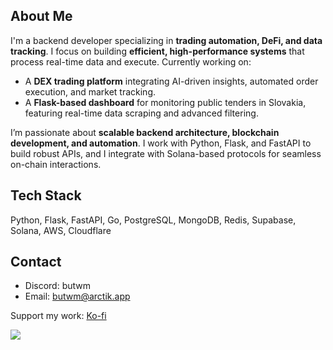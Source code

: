 ## About Me  
I'm a backend developer specializing in **trading automation, DeFi, and data tracking**. I focus on building **efficient, high-performance systems** that process real-time data and execute.
Currently working on:  
- A **DEX trading platform** integrating AI-driven insights, automated order execution, and market tracking.  
- A **Flask-based dashboard** for monitoring public tenders in Slovakia, featuring real-time data scraping and advanced filtering.  

I’m passionate about **scalable backend architecture, blockchain development, and automation**. I work with Python, Flask, and FastAPI to build robust APIs, and I integrate with Solana-based protocols for seamless on-chain interactions.  

## Tech Stack  
Python, Flask, FastAPI, Go, PostgreSQL, MongoDB, Redis, Supabase, Solana, AWS, Cloudflare  

## Contact  
- Discord: butwm  
- Email: [butwm@arctik.app](mailto:butwm@arctik.app)  

Support my work: [Ko-fi](https://ko-fi.com/butwm)  

![](https://github-readme-streak-stats.herokuapp.com/?user=Butwm&theme=dark&hide_border=false)<br/>


